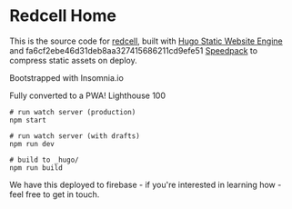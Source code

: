 # Redcell Home

This is the source code for [redcell](https://redcell.ai), built with
[Hugo Static Website Engine](https://gohugo.io/) and 
fa6cf2ebe46d31deb8aa327415686211cd9efe51
[Speedpack](https://github.com/gschier/speedpack) to compress static assets on
deploy.

Bootstrapped with Insomnia.io

Fully converted to a PWA! Lighthouse 100

```shell
# run watch server (production)
npm start

# run watch server (with drafts)
npm run dev

# build to _hugo/
npm run build

```

We have this deployed to firebase - if you're interested in learning how - feel free to get in touch.
